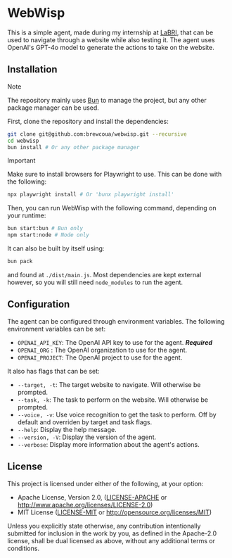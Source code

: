 # WebWisp

This is a simple agent, made during my internship at [LaBRI](https://www.labri.fr/), that can be used to navigate through a website while also
testing it. The agent uses OpenAI's GPT-4o model to generate the actions to take on the website.

## Installation

> [!NOTE]
> The repository mainly uses [Bun](https://bun.sh) to manage the project, but any other package manager can be used.

First, clone the repository and install the dependencies:

```bash
git clone git@github.com:brewcoua/webwisp.git --recursive
cd webwisp
bun install # Or any other package manager
```

> [!IMPORTANT]
> Make sure to install browsers for Playwright to use. This can be done with the following:
>
> ```bash
> npx playwright install # Or 'bunx playwright install'
> ```

Then, you can run WebWisp with the following command, depending on your runtime:

```bash
bun start:bun # Bun only
npm start:node # Node only
```

It can also be built by itself using:

```bash
bun pack
```

and found at `./dist/main.js`. Most dependencies are kept external however, so you will still need `node_modules` to run the agent.

## Configuration

The agent can be configured through environment variables.
The following environment variables can be set:

-   `OPENAI_API_KEY`: The OpenAI API key to use for the agent. **_Required_**
-   `OPENAI_ORG` : The OpenAI organization to use for the agent.
-   `OPENAI_PROJECT`: The OpenAI project to use for the agent.

It also has flags that can be set:

-   `--target, -t`: The target website to navigate. Will otherwise be prompted.
-   `--task, -k`: The task to perform on the website. Will otherwise be prompted.
-   `--voice, -v`: Use voice recognition to get the task to perform. Off by default and overriden by target and task flags.
-   `--help`: Display the help message.
-   `--version, -V`: Display the version of the agent.
-   `--verbose`: Display more information about the agent's actions.

## License

This project is licensed under either of the following, at your option:

-   Apache License, Version 2.0, ([LICENSE-APACHE](LICENSE-APACHE) or http://www.apache.org/licenses/LICENSE-2.0)
-   MIT License ([LICENSE-MIT](LICENSE-MIT) or http://opensource.org/licenses/MIT)

Unless you explicitly state otherwise, any contribution intentionally submitted for inclusion in the work by you,
as defined in the Apache-2.0 license, shall be dual licensed as above, without any additional terms or conditions.
